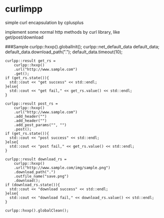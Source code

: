 # curlimpp
simple curl encapsulation by cplusplus

implement some normal http methods by curl library, like get/post/download

###Sample
    curlpp::hxxp().globalInit();
    curlpp::net_default_data default_data;
    default_data.download_path(".");
    default_data.timeout(10);
    
    curlpp::result get_rs = 
        curlpp::hxxp()
        .url("http://www.sample.com")
        .get();
    if (get_rs.state()){
      std::cout << "get success" << std::endl;
    }else{
      std::cout << "get fail," << get_rs.value() << std::endl;
    }
    
    curlpp::result post_rs = 
        curlpp::hxxp()
        .url("http://www.sample.com")
        .add_header("")
        .add_header("")
        .add_post_params("", "")
        .post();
    if (get_rs.state()){
      std::cout << "post success" << std::endl;
    }else{
      std::cout << "post fail," << get_rs.value() << std::endl;
    }
    
    curlpp::result download_rs =
        curlpp::hxxp()
        .url("http://www.sample.com/img/sample.png")
        .download_path(".")
        .outfile_name("save.png")
        .download();
    if (download_rs.state()){
      std::cout << "download success" << std::endl;
    }else{
      std::cout << "download fail," << download_rs.value() << std::endl;
    }
    
    curlpp::hxxp().globalClean();
